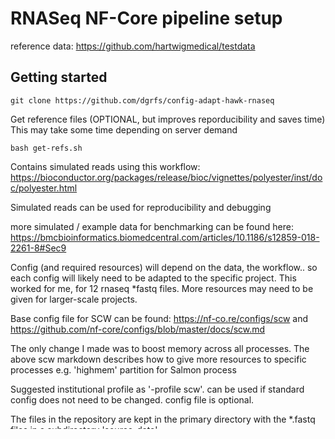 # RNASeq NF-Core pipeline setup

reference data:
https://github.com/hartwigmedical/testdata

## Getting started
```
git clone https://github.com/dgrfs/config-adapt-hawk-rnaseq
```

Get reference files (OPTIONAL, but improves reporducibility and saves time)
This may take some time depending on server demand
```
bash get-refs.sh
```

Contains simulated reads using this workflow: https://bioconductor.org/packages/release/bioc/vignettes/polyester/inst/doc/polyester.html

Simulated reads can be used for reproducibility and debugging

more simulated / example data for benchmarking can be found here:
https://bmcbioinformatics.biomedcentral.com/articles/10.1186/s12859-018-2261-8#Sec9


Config (and required resources) will depend on the data, the workflow.. so each config will likely need to be adapted to the specific project. This worked for me, for 12 rnaseq *fastq files. More resources may need to be given for larger-scale projects.

Base config file for SCW can be found:
https://nf-co.re/configs/scw
and
https://github.com/nf-core/configs/blob/master/docs/scw.md

The only change I made was to boost memory across all processes. The above scw markdown describes how to give more resources to specific processes e.g. 'highmem' partition for Salmon process

Suggested institutional profile as '-profile scw'. can be used if standard config does not need to be changed. config file is optional.

The files in the repository are kept in the primary directory with the *.fastq files in a subdirectory 'source_data'

No software needs to be downloaded. however, during debugging, the intial setup can be sped up by downloading some data beforehand:
git clone a static version of NF-Core RNASeq https://github.com/nf-core/rnaseq/releases
Set up a conda environment for launching nextflow https://nf-co.re/tools#installation (nextflow module available on Hawk but static version is preferred for debugging)

set up tmux session to run nextflow, which will supervise the jobs sent throughout the pipeline

```
module load tmux
tmux
```

set up environment
```
module load singularity/3.8.5
mamba activate nf-core
```

run nextflow with adapted config, static NF-Core tools, static nf-core/RNASeq
```
nextflow run ~/scratch/nf-core-rnaseq_3.12.0/3_12_0/ -profile singularity -params-file params.yaml -c adapted.scw.config
```

ALTERNATE

```
nextflow run nf-core/rnaseq \
    -r 3.12.0 \
    -params-file params.yaml \
    -profile singularity \
    -c adapted.scw.config \
    --fasta $PWD/Homo_sapiens.GRCh38.dna_sm.primary_assembly.fa.gz \
    --gtf $PWD/Homo_sapiens.GRCh38.108.gtf.gz 
```
